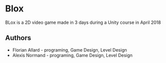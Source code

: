# Blox

BLox is a 2D video game made in 3 days during a Unity course in April 2018

## Authors

* Florian Allard - programing, Game Design, Level Design
* Alexis Normand - programing, Game Design, Level Design
